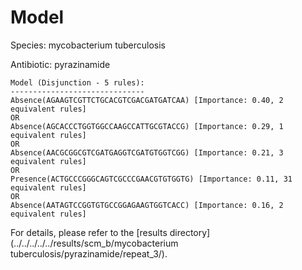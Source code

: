 
# Model

Species: mycobacterium tuberculosis

Antibiotic: pyrazinamide

```
Model (Disjunction - 5 rules):
------------------------------
Absence(AGAAGTCGTTCTGCACGTCGACGATGATCAA) [Importance: 0.40, 2 equivalent rules]
OR
Absence(AGCACCCTGGTGGCCAAGCCATTGCGTACCG) [Importance: 0.29, 1 equivalent rules]
OR
Absence(AACGCGGCGTCGATGAGGTCGATGTGGTCGG) [Importance: 0.21, 3 equivalent rules]
OR
Presence(ACTGCCCGGGCAGTCGCCCGAACGTGTGGTG) [Importance: 0.11, 31 equivalent rules]
OR
Absence(AATAGTCCGGTGTGCCGGAGAAGTGGTCACC) [Importance: 0.16, 2 equivalent rules]

```

For details, please refer to the [results directory](../../../../../results/scm_b/mycobacterium tuberculosis/pyrazinamide/repeat_3/).

